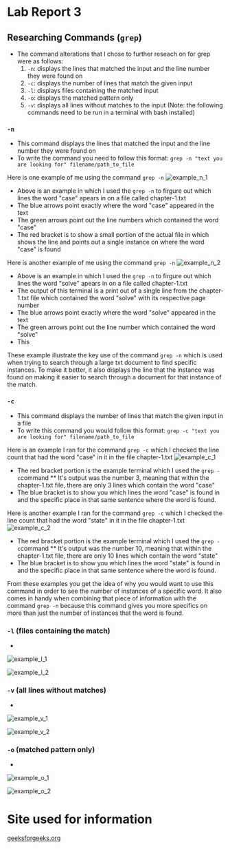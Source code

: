 # Lab Report 3

## Researching Commands (`grep`)
* The command alterations that I chose to further reseach on for grep were as follows:
  1. `-n`: displays the lines that matched the input and the line number they were found on
  2. `-c`: displays the number of lines that match the given input
  3. `-l`: displays files containing the matched input
  4. `-o`: displays the matched pattern only
  5. `-v`: displays all lines without matches to the input
(Note: the following commands need to be run in a terminal with bash installed)
### `-n`
* This command displays the lines that matched the input and the line number they were found on
* To write the command you need to follow this format: `grep -n "text you are looking for" filename/path_to_file`

Here is one example of me using the command `grep -n`
![example_n_1](https://user-images.githubusercontent.com/130005453/236670082-91ed1bd1-736e-4f3a-b561-0d1fe276b86f.png)
* Above is an example in which I used the `grep -n` to firgure out which lines the word "case" apears in on a file called chapter-1.txt
* The blue arrows point exactly where the word "case" appeared in the text
* The green arrows point out the line numbers which contained the word "case"
* The red bracket is to show a small portion of the actual file in which shows the line and points out a single instance on where the word "case" is found

Here is another example of me using the command `grep -n`
![example_n_2](https://user-images.githubusercontent.com/130005453/236669812-7098e9f4-2b46-4431-bbd3-27c018b3a2bb.png)
* Above is an example in which I used the `grep -n` to firgure out which lines the word "solve" apears in on a file called chapter-1.txt
* The output of this terminal is a print out of a single line from the chapter-1.txt file which contained the word "solve" with its respective page number
* The blue arrows point exactly where the word "solve" appeared in the text
* The green arrows point out the line number which contained the word "solve"
* This 

These example illustrate the key use of the command `grep -n` which is used when trying to search through a large txt document to find specific instances. To make it better, it also displays the line that the instance was found on making it easier to search through a document for that instance of the match.

### `-c`
* This command displays the number of lines that match the given input in a file
* To write this command you would follow this format: `grep -c "text you are looking for" filename/path_to_file`

Here is an example I ran for the command `grep -c` which I checked the line count that had the word "case" in it in the file chapter-1.txt
![example_c_1](https://user-images.githubusercontent.com/130005453/236668771-ab3c64a0-505b-4d1f-bc75-524b6528f8f9.png)
* The red bracket portion is the example terminal which I used the `grep -c`command
** It's output was the number 3, meaning that within the chapter-1.txt file, there are only 3 lines which contain the word "case"
* The blue bracket is to show you which lines the word "case" is found in and the specific place in that same sentence where the word is found.

Here is another example I ran for the command `grep -c` which I checked the line count that had the word "state" in it in the file chapter-1.txt
![example_c_2](https://user-images.githubusercontent.com/130005453/236669531-0c707fa0-feed-4003-a47f-d3b54549dc79.png)
* The red bracket portion is the example terminal which I used the `grep -c`command
** It's output was the number 10, meaning that within the chapter-1.txt file, there are only 10 lines which contain the word "state"
* The blue bracket is to show you which lines the word "state" is found in and the specific place in that same sentence where the word is found.

From these examples you get the idea of why you would want to use this command in order to see the number of instances of a specific word. It also comes in handy when combining that piece of information with the command `grep -n` because this command gives you more specifics on more than just the number of instances that the word is found.

### `-l` (files containing the match)
* 
![example_l_1](https://user-images.githubusercontent.com/130005453/236739301-b96267d0-f40c-4ef8-af9f-00f892697b2e.png)

![example_l_2](https://user-images.githubusercontent.com/130005453/236739449-8db85ac6-96c3-4b0a-8598-1dd5814865c7.png)


### `-v` (all lines without matches)
* 
![example_v_1](https://user-images.githubusercontent.com/130005453/236737925-18fdf87d-9118-4127-85e6-bf9d8b5d0c37.png)

![example_v_2](https://user-images.githubusercontent.com/130005453/236738630-3ce140f4-ff1c-4bf7-8e1c-eb932ea31e85.png)


### `-o` (matched pattern only)
*
![example_o_1](https://user-images.githubusercontent.com/130005453/236736410-6cdaba12-3a83-45a0-84a3-d4c40df5561e.png)

![example_o_2](https://user-images.githubusercontent.com/130005453/236736984-1a409403-b8a0-43c2-8875-ecac1ff15614.png)

# Site used for information
[geeksforgeeks.org](https://www.geeksforgeeks.org/grep-command-in-unixlinux/)
